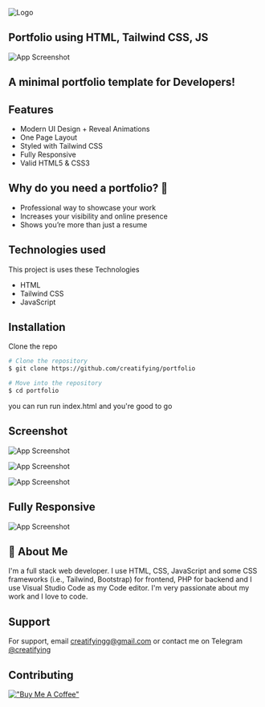 
![Logo](https://i.ibb.co/dLXQQ5p/20221029-190022.png)




## Portfolio using HTML, Tailwind CSS, JS
![App Screenshot](https://i.ibb.co/23sQPtz/image.png)



## A minimal portfolio template for Developers!
## Features

- Modern UI Design + Reveal Animations
- One Page Layout
- Styled with Tailwind CSS
- Fully Responsive
- Valid HTML5 & CSS3


## Why do you need a portfolio? 🤔

- Professional way to showcase your work
- Increases your visibility and online presence
- Shows you’re more than just a resume



## Technologies used

This project is uses these Technologies

- HTML
- Tailwind CSS
- JavaScript


## Installation

 Clone the repo

```bash
# Clone the repository
$ git clone https://github.com/creatifying/portfolio

# Move into the repository
$ cd portfolio
```
you can run run index.html and you're good to go
    
## Screenshot



![App Screenshot](https://i.ibb.co/rHTxQTk/image.png)

![App Screenshot](https://i.ibb.co/q0NnBB7/image.png)

![App Screenshot](https://i.ibb.co/Y8BxrB5/image.png)

## Fully Responsive 
![App Screenshot](https://i.ibb.co/fdqVbdV/image.png)




## 🚀 About Me
I'm a full stack web developer. I use HTML, CSS, JavaScript and some CSS frameworks (i.e., Tailwind, Bootstrap) for frontend, PHP for backend and I use Visual Studio Code as my Code editor. I'm very passionate about my work and I love to code.


## Support

For support, email creatifyingg@gmail.com or contact me on Telegram [@creatifying](https://t.me/craetifying)


## Contributing

[!["Buy Me A Coffee"](https://www.buymeacoffee.com/assets/img/custom_images/orange_img.png)](https://www.buymeacoffee.com/creatifying)
